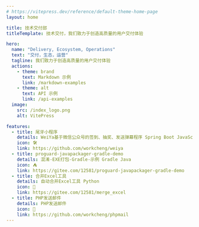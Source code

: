 ```yaml
---
# https://vitepress.dev/reference/default-theme-home-page
layout: home

title: 技术交付部
titleTemplate: 技术交付，我们致力于创造高质量的用户交付体验

hero:
  name: "Delivery, Ecosystem, Operations"
  text: "交付，生态，运营"
  tagline: 我们致力于创造高质量的用户交付体验
  actions:
    - theme: brand
      text: Markdown 示例
      link: /markdown-examples
    - theme: alt
      text: API 示例
      link: /api-examples
  image:
    src: /index_logo.png
    alt: VitePress

features:
  - title: 尾牙小程序
    details: WeiYa基于微信公众号的签到、抽奖、发送弹幕程序 Spring Boot JavaScript
    icon: 🛠️
    link: https://github.com/workcheng/weiya
  - title: proguard-javapackager-gradle-demo
    details: 混淆-EXE打包-Gradle-示例 Gradle Java
    icon: ⛺
    link: https://gitee.com/12581/proguard-javapackager-gradle-demo
  - title: 合并Excel工具
    details: 自动合并Excel工具 Python
    icon: 💝
    link: https://gitee.com/12581/merge_excel
  - title: PHP发送邮件
    details: PHP发送邮件
    icon: 📧
    link: https://github.com/workcheng/phpmail
---
```


